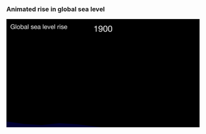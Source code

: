 ### Animated rise in global sea level
[![Global sea level rise](SEA-LEVEL-RISE/SLANIM-loop.gif)](SEA-LEVEL-RISE/SLANIM-loop.gif)
